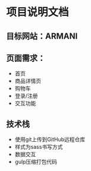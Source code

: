 # 项目说明文档

## 目标网站：ARMANI

## 页面需求：
- 首页
- 商品详情页
- 购物车
- 登录/注册
- 交互功能

## 技术栈
- 使用git上传到GitHub远程仓库
- 样式为sass书写方式
- 数据交互
- gulp压缩打包代码